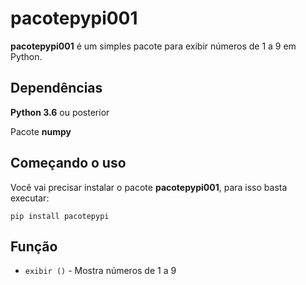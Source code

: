 # pacotepypi001

**pacotepypi001** é um simples pacote para exibir números de 1 a 9 em Python.

## Dependências
**Python 3.6** ou posterior

Pacote **numpy**


## Começando o uso
Você vai precisar instalar o pacote **pacotepypi001**, para isso basta executar:
```
pip install pacotepypi
```

## Função

* `exibir ()` - Mostra números de 1 a 9



